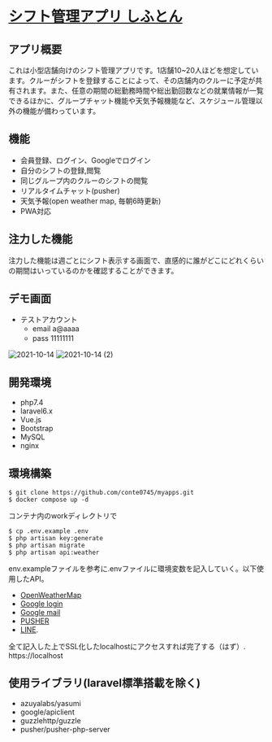 # [シフト管理アプリ しふとん](https://nameless-woodland-04388.herokuapp.com/top)

## アプリ概要 
これは小型店舗向けのシフト管理アプリです。1店舗10~20人ほどを想定しています。クルーがシフトを登録することによって、その店舗内のクルーに予定が共有されます。また、任意の期間の総勤務時間や総出勤回数などの就業情報が一覧できるほかに、グループチャット機能や天気予報機能など、スケジュール管理以外の機能が備わっています。

## 機能
- 会員登録、ログイン、Googleでログイン
- 自分のシフトの登録,閲覧
- 同じグループ内のクルーのシフトの閲覧
- リアルタイムチャット(pusher)
- 天気予報(open weather map, 毎朝6時更新)
- PWA対応

## 注力した機能
注力した機能は週ごとにシフト表示する画面で、直感的に誰がどこにどれくらいの期間はいっているのかを確認することができます。


## デモ画面

- テストアカウント
  - email a@aaaa
  - pass 11111111　

![2021-10-14](https://user-images.githubusercontent.com/77208348/137289189-441327e6-b521-4fdc-b345-7853f7b52688.png)
![2021-10-14 (2)](https://user-images.githubusercontent.com/77208348/137289183-7fac5881-4a23-440c-87b5-340986f47edd.png)

## 開発環境
- php7.4
- laravel6.x
- Vue.js
- Bootstrap
- MySQL
- nginx

## 環境構築
```
$ git clone https://github.com/conte0745/myapps.git
$ docker compose up -d
```
コンテナ内のworkディレクトリで
```
$ cp .env.example .env
$ php artisan key:generate
$ php artisan migrate
$ php artisan api:weather 
```
env.exampleファイルを参考に.envファイルに環境変数を記入していく。以下使用したAPI。  
- [OpenWeatherMap](https://openweathermap.org/forecast5)
- [Google login](https://developers.google.com/identity/sign-in/web/sign-in?authuser=1)
- [Google mail](https://support.google.com/mail/answer/7126229?hl=ja)
- [PUSHER](https://pusher.com)
- [LINE](https://notify-bot.line.me/). 

全て記入した上でSSL化したlocalhostにアクセスすれば完了する（はず）.   
https://localhost

## 使用ライブラリ(laravel標準搭載を除く)
- azuyalabs/yasumi
- google/apiclient
- guzzlehttp/guzzle
- pusher/pusher-php-server
